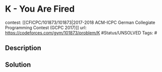 # K - You Are Fired

contest: [[CFICPC/101873/101873|2017-2018 ACM-ICPC German Collegiate Programming Contest (GCPC 2017)]]
url: https://codeforces.com/gym/101873/problem/K
#Status/UNSOLVED
Tags: #

## Description

## Solution

